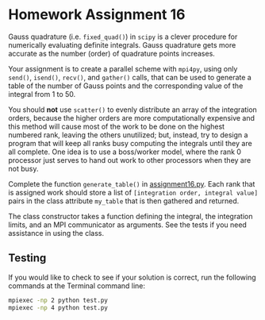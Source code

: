 # Homework Assignment 16


Gauss quadrature (i.e. `fixed_quad()`) in `scipy` is a clever procedure for numerically evaluating definite integrals. Gauss quadrature gets more accurate as the number (order) of quadrature points increases.

Your assignment is to create a parallel scheme with `mpi4py`, using only `send()`, `isend()`, `recv()`, and `gather()` calls, that can be used to generate a table of the number of Gauss points and the corresponding value of the integral from 1 to 50.

You should **not** use `scatter()` to evenly distribute an array of the integration orders, because the higher orders are more computationally expensive and this method will cause most of the work to be done on the highest numbered rank, leaving the others unutilized; but, instead, try to design a program that will keep all ranks busy computing the integrals until they are all complete.  One idea is to use a boss/worker model, where the rank 0 processor just serves to hand out work to other processors when they are not busy.

Complete the function `generate_table()` in [assignment16.py](assignment16.py).  Each rank that is assigned work should store a list of `[integration order, integral value]` pairs in the class attribute `my_table` that is then gathered and returned.

The class constructor takes a function defining the integral, the integration limits, and an MPI communicator as arguments.  See the tests if you need assistance in using the class.

## Testing

If you would like to check to see if your solution is correct, run the following commands at the Terminal command line:

```bash
mpiexec -np 2 python test.py
mpiexec -np 4 python test.py
```
